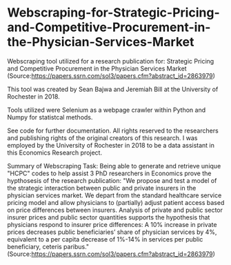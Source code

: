 # Webscraping-for-Strategic-Pricing-and-Competitive-Procurement-in-the-Physician-Services-Market
Webscraping tool utilized for a research publication for: Strategic Pricing and Competitive Procurement in the Physician Services Market
(Source:https://papers.ssrn.com/sol3/papers.cfm?abstract_id=2863979)


This tool was created by Sean Bajwa and Jeremiah Bill at the University of Rochester in 2018.

Tools utilized were Selenium as a webpage crawler within Python and Numpy for statistcal methods.

See code for further documentation. All rights reserved to the researchers and publishing rights of the original creators of this research. I was employed by the University of Rochester in 2018 to be a data assistant in this Economics Research project.

Summary of Webscraping Task:
Being able to generate and retrieve unique "HCPC" codes to help assist 3 PhD researchers in Economics prove the hypthosesis of the research publication: "We propose and test a model of the strategic interaction between public and private insurers in the physician services market. We depart from the standard healthcare service pricing model and allow physicians to (partially) adjust patient access based on price differences between insurers. Analysis of private and public sector insurer prices and public sector quantities supports the hypothesis that physicians respond to insurer price differences: A 10% increase in private prices decreases public beneficiaries’ share of physician services by 4%, equivalent to a per capita decrease of 1%-14% in services per public beneficiary, ceteris paribus." (Source:https://papers.ssrn.com/sol3/papers.cfm?abstract_id=2863979)


